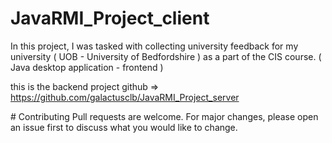 ﻿# JavaRMI_Project_client
In this project, I was tasked with collecting university feedback for my university ( UOB - University of Bedfordshire ) as a part of the CIS course. ( Java desktop application - frontend )

this is the backend project github => https://github.com/galactusclb/JavaRMI_Project_server

﻿# Contributing
Pull requests are welcome. For major changes, please open an issue first to discuss what you would like to change.
